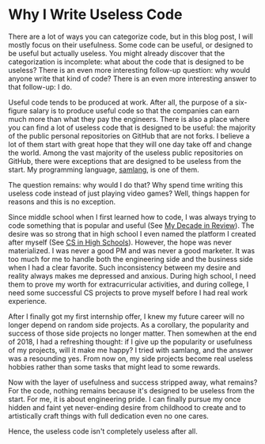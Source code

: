 # Why I Write Useless Code

There are a lot of ways you can categorize code, but in this blog post, I will mostly focus on their
usefulness. Some code can be useful, or designed to be useful but actually useless. You might
already discover that the categorization is incomplete: what about the code that is designed to be
useless? There is an even more interesting follow-up question: why would anyone write that kind of
code? There is an even more interesting answer to that follow-up: I do.

Useful code tends to be produced at work. After all, the purpose of a six-figure salary is to
produce useful code so that the companies can earn much more than what they pay the engineers. There
is also a place where you can find a lot of useless code that is designed to be useful: the majority
of the public personal repositories on GitHub that are not forks. I believe a lot of them start with
great hope that they will one day take off and change the world. Among the vast majority of the
useless public repositories on GitHub, there were exceptions that are designed to be useless from
the start. My programming language, [samlang](https://samlang.io), is one of them.

The question remains: why would I do that? Why spend time writing this useless code instead of just
playing video games? Well, things happen for reasons and this is no exception.

Since middle school when I first learned how to code, I was always trying to code something that is
popular and useful (See [My Decade in Review](/blog/2020/01/07/my-decade-in-review)). The desire
was so strong that in high school I even named the platform I created after myself (See
[CS in High Schools](/blog/2018/12/31/cs-in-high-schools)). However, the hope was never
materialized. I was never a good PM and was never a good marketer. It was too much for me to handle
both the engineering side and the business side when I had a clear favorite. Such inconsistency
between my desire and reality always makes me depressed and anxious. During high school, I need them
to prove my worth for extracurricular activities, and during college, I need some successful CS
projects to prove myself before I had real work experience.

After I finally got my first internship offer, I knew my future career will no longer depend on
random side projects. As a corollary, the popularity and success of those side projects no longer
matter. Then somewhen at the end of 2018, I had a refreshing thought: if I give up the popularity or
usefulness of my projects, will it make me happy? I tried with samlang, and the answer was a
resounding yes. From now on, my side projects become real useless hobbies rather than some tasks
that might lead to some rewards.

Now with the layer of usefulness and success stripped away, what remains? For the code, nothing
remains because it's designed to be useless from the start. For me, it is about engineering pride. I
can finally pursue my once hidden and faint yet never-ending desire from childhood to create and to
artistically craft things with full dedication even no one cares.

Hence, the useless code isn't completely useless after all.
